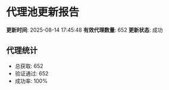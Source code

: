 # 代理池更新报告

**更新时间**: 2025-08-14 17:45:48
**有效代理数量**: 652
**更新状态**:  成功

## 代理统计
- 总获取: 652
- 验证通过: 652
- 成功率: 100%
